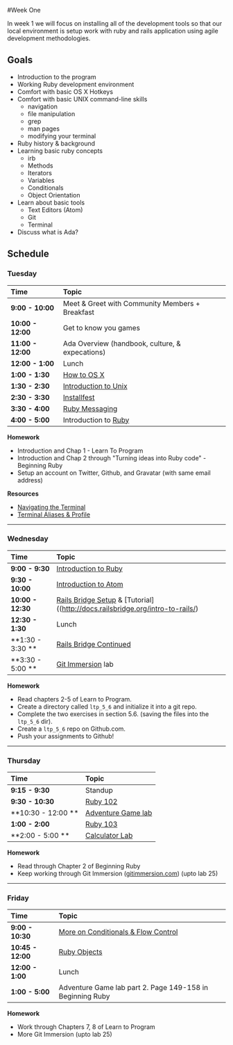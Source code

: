 #Week One

In week 1 we  will focus on installing all of the development tools so that our local environment is setup work with ruby and rails application using agile development methodologies.

## Goals

+ Introduction to the program
+ Working Ruby development environment
+ Comfort with basic OS X Hotkeys
+ Comfort with basic UNIX command-line skills
    + navigation
    + file manipulation
    + grep
    + man pages
    + modifying your terminal
+ Ruby history & background
+ Learning basic ruby concepts
    - irb
    - Methods
    - Iterators
    - Variables
    - Conditionals
    - Object Orientation
+ Learn about basic tools
    - Text Editors (Atom)
    - Git
    - Terminal
+ Discuss what is Ada?

## Schedule
### Tuesday

| Time              | Topic                                   |
|:------------------ |:----------------------------------------|
| **9:00 - 10:00**   | Meet & Greet with Community Members + Breakfast |
| **10:00 - 12:00**  | Get to know you games |
| **11:00 - 12:00** | Ada Overview (handbook, culture, & expecations)                 |
| **12:00 - 1:00** | Lunch    |
| **1:00 - 1:30** | [How to OS X](monday/how-to-os-x.md)    |
| **1:30 - 2:30** | [Introduction to Unix](monday/nix.md)    |
| **2:30 - 3:30** | [Installfest](monday/installfest.md)     |
| **3:30 - 4:00** | [Ruby Messaging](monday/ruby-messaging.md)     |
| **4:00 - 5:00**  | Introduction to [Ruby](monday/ruby_101.md)    |

**Homework**

+ Introduction and Chap 1 - Learn To Program
+ Introduction and Chap 2 through "Turning ideas into Ruby code" - Beginning Ruby
+ Setup an account on Twitter, Github, and Gravatar (with same email address)

**Resources**
+ [Navigating the Terminal](http://mac.tutsplus.com/tutorials/terminal/navigating-the-terminal-a-gentle-introduction/)
+ [Terminal Aliases & Profile](http://mac.tutsplus.com/tutorials/terminal/speed-up-your-terminal-workflow-with-command-aliases-and-profile/)
---

### Wednesday
| Time              | Topic                             |
|:-------------------|:----------------------------------|
| **9:00 - 9:30**  | [Introduction to Ruby](monday/ruby_101.md) |
| **9:30 - 10:00**  | [Introduction to Atom](tuesday/atom.md) |
| **10:00 - 12:30** | [Rails Bridge Setup](tuesday/railsbridge-setup.md) & [Tutorial]((http://docs.railsbridge.org/intro-to-rails/)|
| **12:30 - 1:30**  | Lunch |
| **1:30 - 3:30 **  | [Rails Bridge Continued](http://docs.railsbridge.org/intro-to-rails/) |
| **3:30 - 5:00 **  | [Git Immersion](tuesday/git_immersion.md) lab    |

**Homework**

- Read chapters 2-5 of Learn to Program.
- Create a directory called `ltp_5_6` and initialize it into a git repo.
- Complete the two exercises in section 5.6. (saving the files into the `ltp_5_6` dir).
- Create a `ltp_5_6` repo on Github.com.
- Push your assignments to Github!

---

### Thursday
| Time              | Topic     |
|:-------------------|:----------|
| **9:15 - 9:30**    | Standup   |
| **9:30 - 10:30**   | [Ruby 102](wednesday/ruby-102.md) |
| **10:30 - 12:00 ** | [Adventure Game lab](wednesday/flow-control.md)  |
| **1:00 - 2:00**    | [Ruby 103](wednesday/ruby-103.md) |
| **2:00 - 5:00 **   | [Calculator Lab](wednesday/calculator.md) |

**Homework**

+ Read through Chapter 2 of Beginning Ruby
+ Keep working through Git Immersion ([gitimmersion.com](http://gitimmersion.com)) (upto lab 25)

---

### Friday
| Time              | Topic               |
|:-------------------|:--------------------|
| **9:00 - 10:30** | [More on Conditionals & Flow Control](more_on_conditionals.md)  |
| **10:45 - 12:00** | [Ruby Objects](object-orientation.md)  |
| **12:00 - 1:00** | Lunch  |
| **1:00 - 5:00** | Adventure Game lab part 2. Page 149-158 in Beginning Ruby   |

**Homework**
* Work through Chapters 7, 8 of Learn to Program
* More Git Immersion (upto lab 25)
